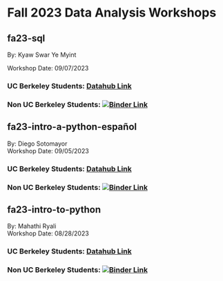 # Fall 2023 Data Analysis Workshops

## fa23-sql
By: Kyaw Swar Ye Myint

Workshop Date: 09/07/2023

### UC Berkeley Students: [Datahub Link](http://datahub.berkeley.edu/hub/user-redirect/git-sync?repo=https://github.com/ucbdatadiscovery/fa23-workshops&branch=main&subpath=fa23-SQL-Workshop-Notebook.ipynb)

### Non UC Berkeley Students: [![Binder Link](https://mybinder.org/badge_logo.svg)](https://mybinder.org/v2/gh/ucbdatadiscovery/fa23-workshops/main)

## fa23-intro-a-python-español
By: Diego Sotomayor  
Workshop Date: 09/05/2023

### UC Berkeley Students: [Datahub Link](<http://datahub.berkeley.edu/hub/user-redirect/git-sync?repo=https://github.com/ucbdatadiscovery/fa23-workshops&branch=main&subpath=Introducción a Python (Spanish).ipynb>)

### Non UC Berkeley Students: [![Binder Link](https://mybinder.org/badge_logo.svg)](https://mybinder.org/v2/gh/ucbdatadiscovery/fa23-workshops/main)

## fa23-intro-to-python
By: Mahathi Ryali  
Workshop Date: 08/28/2023

### UC Berkeley Students: [Datahub Link](http://datahub.berkeley.edu/hub/user-redirect/git-sync?repo=https://github.com/ucbdatadiscovery/fa23-workshops&branch=main&subpath=intro-to-python.ipynb)

### Non UC Berkeley Students: [![Binder Link](https://mybinder.org/badge_logo.svg)](https://mybinder.org/v2/gh/ucbdatadiscovery/fa23-workshops/main)
